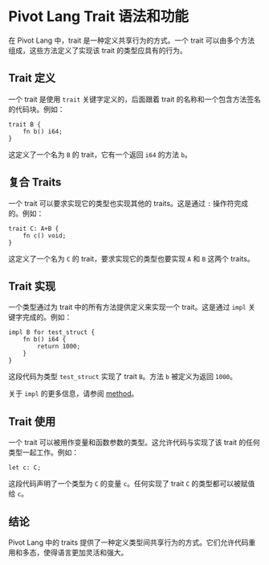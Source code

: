 
# Pivot Lang Trait 语法和功能

在 Pivot Lang 中，trait 是一种定义共享行为的方式。一个 trait 可以由多个方法组成，这些方法定义了实现该 trait 的类型应具有的行为。

## Trait 定义

一个 trait 是使用 `trait` 关键字定义的，后面跟着 trait 的名称和一个包含方法签名的代码块。例如：

```pivot
trait B {
    fn b() i64;
}
```

这定义了一个名为 `B` 的 trait，它有一个返回 `i64` 的方法 `b`。

## 复合 Traits

一个 trait 可以要求实现它的类型也实现其他的 traits。这是通过 `:` 操作符完成的。例如：

```pivot
trait C: A+B {
    fn c() void;
}
```

这定义了一个名为 `C` 的 trait，要求实现它的类型也要实现 `A` 和 `B` 这两个 traits。

## Trait 实现

一个类型通过为 trait 中的所有方法提供定义来实现一个 trait。这是通过 `impl` 关键字完成的。例如：

```pivot
impl B for test_struct {
    fn b() i64 {
        return 1000;
    }
}
```

这段代码为类型 `test_struct` 实现了 trait `B`。方法 `b` 被定义为返回 `1000`。

关于 `impl` 的更多信息，请参阅 [method](method.md)。


## Trait 使用

一个 trait 可以被用作变量和函数参数的类型。这允许代码与实现了该 trait 的任何类型一起工作。例如：

```pivot
let c: C;
```

这段代码声明了一个类型为 `C` 的变量 `c`。任何实现了 trait `C` 的类型都可以被赋值给 `c`。

## 结论

Pivot Lang 中的 traits 提供了一种定义类型间共享行为的方式。它们允许代码重用和多态，使得语言更加灵活和强大。









